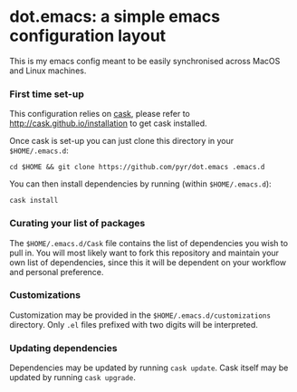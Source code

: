 dot.emacs: a simple emacs configuration layout
==============================================

This is my emacs config meant to be easily synchronised across MacOS
and Linux machines.

### First time set-up

This configuration relies on [cask](http://cask.github.io), please refer to
http://cask.github.io/installation to get cask installed.

Once cask is set-up you can just clone this directory in your
`$HOME/.emacs.d`:

```
cd $HOME && git clone https://github.com/pyr/dot.emacs .emacs.d
```

You can then install dependencies by running (within `$HOME/.emacs.d`):

```
cask install
```

### Curating your list of packages

The `$HOME/.emacs.d/Cask` file contains the list of dependencies you
wish to pull in. You will most likely want to fork this repository and
maintain your own list of dependencies, since this it will be
dependent on your workflow and personal preference.

### Customizations

Customization may be provided in the `$HOME/.emacs.d/customizations`
directory. Only `.el` files prefixed with two digits will be
interpreted.

### Updating dependencies

Dependencies may be updated by running `cask update`. Cask itself
may be updated by running `cask upgrade`.
